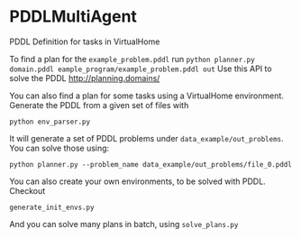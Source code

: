 # PDDLMultiAgent
PDDL Definition for tasks in VirtualHome

To find a plan for the `example_problem.pddl` run
```python planner.py domain.pddl eample_program/example_problem.pddl out```
Use this API to solve the PDDL http://planning.domains/


You can also find a plan for some tasks using a VirtualHome environment. Generate the PDDL from a given set of files with

```
python env_parser.py
```
It will generate a set of  PDDL problems under `data_example/out_problems`. You can solve those using:

```
python planner.py --problem_name data_example/out_problems/file_0.pddl
```

You can also create your own environments, to be solved with PDDL. Checkout

```
generate_init_envs.py
```

And you can solve many plans in batch, using `solve_plans.py`
